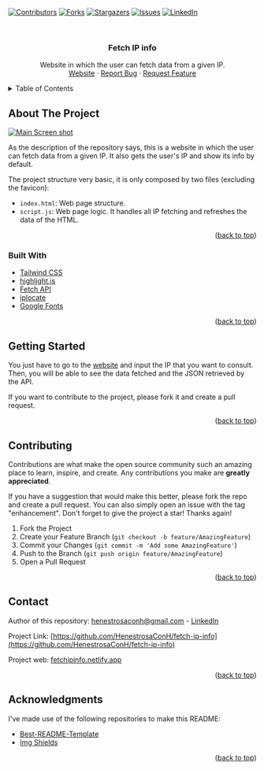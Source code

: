 <div id="top"></div>

<!-- PROJECT SHIELDS -->
<!--
*** I'm using markdown "reference style" links for readability.
*** Reference links are enclosed in brackets [ ] instead of parentheses ( ).
*** See the bottom of this document for the declaration of the reference variables
*** for contributors-url, forks-url, etc. This is an optional, concise syntax you may use.
*** https://www.markdownguide.org/basic-syntax/#reference-style-links
-->

[![Contributors][contributors-shield]][contributors-url]
[![Forks][forks-shield]][forks-url]
[![Stargazers][stars-shield]][stars-url]
[![Issues][issues-shield]][issues-url]
[![LinkedIn][linkedin-shield]][linkedin-url]

<!-- PROJECT LOGO -->
<br />
<div align="center">
  <h3 align="center">Fetch IP info</h3>

  <p align="center">
    Website in which the user can fetch data from a given IP.
    <br />
		<a href="fetchipinfo.netlify.app">Website</a>
    ·
    <a href="https://github.com/HenestrosaConH/fetch-ip-info/issues">Report Bug</a>
    ·
    <a href="https://github.com/HenestrosaConH/fetch-ip-info/issues">Request Feature</a>
  </p>
</div>

<!-- TABLE OF CONTENTS -->
<details>
  <summary>Table of Contents</summary>
  <ol>
    <li>
      <a href="#about-the-project">About The Project</a>
      <ul>
        <li><a href="#built-with">Built With</a></li>
      </ul>
    </li>
    <li>
      <a href="#getting-started">Getting Started</a>
    </li>
    <li><a href="#contributing">Contributing</a></li>
    <li><a href="#contact">Contact</a></li>
    <li><a href="#acknowledgments">Acknowledgments</a></li>
  </ol>
</details>

<!-- ABOUT THE PROJECT -->

## About The Project

[![Main Screen shot][main-screenshot]](https://fetchipinfo.netlify.app/)

As the description of the repository says, this is a website in which the user can fetch data from a given IP. It also gets the user's IP and show its info by default.

The project structure very basic, it is only composed by two files (excluding the favicon):
 
- `index.html`: Web page structure.
- `script.js`: Web page logic. It handles all IP fetching and refreshes the data of the HTML.
 
<p align="right">(<a href="#top">back to top</a>)</p>

<!-- BUILT WITH -->

### Built With

- [Tailwind CSS](https://tailwindcss.com/)
- [highlight.js](https://highlightjs.org/usage/)
- [Fetch API](https://developer.mozilla.org/en-US/docs/Web/API/Fetch_API)
- [iplocate](https://www.iplocate.io)
- [Google Fonts](https://fonts.google.com/about)

<p align="right">(<a href="#top">back to top</a>)</p>

<!-- GETTING STARTED -->

## Getting Started

You just have to go to the [website](https://fetchipinfo.netlify.app/) and input the IP that you want to consult. Then, you will be able to see the data fetched and the JSON retrieved by the API.

If you want to contribute to the project, please fork it and create a pull request. 

<p align="right">(<a href="#top">back to top</a>)</p>

<!-- CONTRIBUTING -->

## Contributing

Contributions are what make the open source community such an amazing place to learn, inspire, and create. Any contributions you make are **greatly appreciated**.

If you have a suggestion that would make this better, please fork the repo and create a pull request. You can also simply open an issue with the tag "enhancement".
Don't forget to give the project a star! Thanks again!

1. Fork the Project
2. Create your Feature Branch (`git checkout -b feature/AmazingFeature`)
3. Commit your Changes (`git commit -m 'Add some AmazingFeature'`)
4. Push to the Branch (`git push origin feature/AmazingFeature`)
5. Open a Pull Request

<p align="right">(<a href="#top">back to top</a>)</p>

<!-- CONTACT -->

## Contact

Author of this repository: henestrosaconh@gmail.com - [LinkedIn](https://www.linkedin.com/in/henestrosaconh/)

Project Link: [https://github.com/HenestrosaConH/fetch-ip-info](https://github.com/HenestrosaConH/fetch-ip-info)

Project web: [fetchipinfo.netlify.app](fetchipinfo.netlify.app)

<p align="right">(<a href="#top">back to top</a>)</p>

<!-- ACKNOWLEDGMENTS -->

## Acknowledgments

I've made use of the following repositories to make this README:

-   [Best-README-Template](https://github.com/othneildrew/Best-README-Template/)
-   [Img Shields](https://shields.io)

<p align="right">(<a href="#top">back to top</a>)</p>

<!-- MARKDOWN LINKS & IMAGES -->
<!-- https://www.markdownguide.org/basic-syntax/#reference-style-links -->

[contributors-shield]: https://img.shields.io/github/contributors/HenestrosaConH/fetch-ip-info.svg?style=for-the-badge
[contributors-url]: https://github.com/HenestrosaConH/fetch-ip-info/graphs/contributors
[forks-shield]: https://img.shields.io/github/forks/HenestrosaConH/fetch-ip-info.svg?style=for-the-badge
[forks-url]: https://github.com/HenestrosaConH/fetch-ip-info/network/members
[stars-shield]: https://img.shields.io/github/stars/HenestrosaConH/fetch-ip-info.svg?style=for-the-badge
[stars-url]: https://github.com/HenestrosaConH/fetch-ip-info/stargazers
[issues-shield]: https://img.shields.io/github/issues/HenestrosaConH/fetch-ip-info.svg?style=for-the-badge
[issues-url]: https://github.com/HenestrosaConH/fetch-ip-info/issues
[linkedin-shield]: https://img.shields.io/badge/-LinkedIn-black.svg?style=for-the-badge&logo=linkedin&colorB=555
[linkedin-url]: https://linkedin.com/in/henestrosaconh
[main-screenshot]: docs/main-screenshot.png
